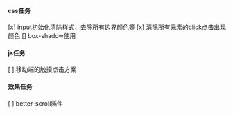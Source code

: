 #### css任务
[x] input初始化清除样式，去除所有边界颜色等
[x] 清除所有元素的click点击出现颜色
[] box-shadow使用

#### js任务
[ ] 移动端的触摸点击方案

#### 效果任务
[ ] better-scroll插件

